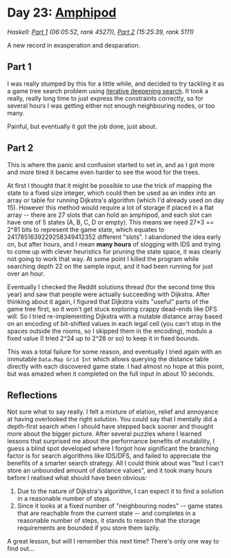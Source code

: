 # Day 23: [Amphipod](https://adventofcode.com/2021/day/23)
*Haskell: [Part 1](https://github.com/DestyNova/advent_of_code_2021/blob/main/day23/Part1.hs) (06:05:52, rank 4527)), [Part 2](https://github.com/DestyNova/advent_of_code_2021/blob/main/day23/Part2.hs) (15:25:39, rank 5111)*

A new record in exasperation and desparation.

## Part 1

I was really stumped by this for a little while, and decided to try tackling it as a game tree search problem using [iterative deepening search](https://en.wikipedia.org/wiki/Iterative_deepening_depth-first_search). It took a really, really long time to just express the constraints correctly, so for several hours I was getting either not enough neighbouring nodes, or too many.

Painful, but eventually it got the job done, just about.

## Part 2

This is where the panic and confusion started to set in, and as I got more and more tired it became even harder to see the wood for the trees.

At first I thought that it might be possible to use the trick of mapping the state to a fixed size integer, which could then be used as an index into an array or table for running Dijkstra's algorithm (which I'd already used on day 15). However this method would require a lot of storage if placed in a flat array -- there are 27 slots that can hold an amphipod, and each slot can have one of 5 states (A, B, C, D or empty). This means we need 27*3 == 2^81 bits to represent the game state, which equates to 2417851639229258349412352 different "slots". I abandoned the idea early on, but after hours, and I mean __many hours__ of slogging with IDS and trying to come up with clever heuristics for pruning the state space, it was clearly not going to work that way. At some point I killed the program while searching depth 22 on the sample input, and it had been running for just over an hour.

Eventually I checked the Reddit solutions thread (for the second time this year) and saw that people were actually succeeding with Dijkstra. After thinking about it again, I figured that Dijkstra visits "useful" parts of the game tree first, so it won't get stuck exploring crappy dead-ends like DFS will. So I tried re-implementing Dijkstra with a mutable distance array based on an encoding of bit-shifted values in each legal cell (you can't stop in the spaces outside the rooms, so I skipped them in the encoding), modulo a fixed value (I tried 2^24 up to 2^28 or so) to keep it in fixed bounds.

This was a total failure for some reason, and eventually I tried again with an immutable `Data.Map Grid Int` which allows querying the distance table directly with each discovered game state. I had almost no hope at this point, but was amazed when it completed on the full input in about 10 seconds.

## Reflections

Not sure what to say really. I felt a mixture of elation, relief and annoyance at having overlooked the right solution. You could say that I mentally did a depth-first search when I should have stepped back sooner and thought more about the bigger picture. After several puzzles where I learned lessons that surprised me about the performance benefits of mutability, I guess a blind spot developed where I forgot how significant the branching factor is for search algorithms like IDS/DFS, and failed to appreciate the benefits of a smarter search strategy. All I could think about was "but I can't store an unbounded amount of distance values", and it took many hours before I realised what should have been obvious:

1. Due to the nature of Dijkstra's algorithm, I can expect it to find a solution in a reasonable number of steps.
2. Since it looks at a fixed number of "neighbouring nodes" -- game states that are reachable from the current state -- and completes in a reasonable number of steps, it stands to reason that the storage requirements are bounded if you store them lazily.

A great lesson, but will I remember this next time? There's only one way to find out...
